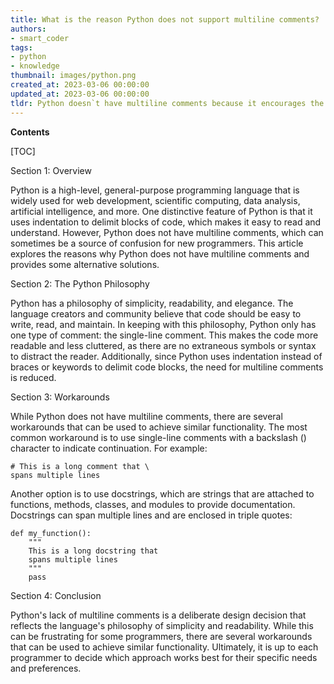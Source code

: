 ```yaml
---
title: What is the reason Python does not support multiline comments?
authors:
- smart_coder
tags:
- python
- knowledge
thumbnail: images/python.png
created_at: 2023-03-06 00:00:00
updated_at: 2023-03-06 00:00:00
tldr: Python doesn`t have multiline comments because it encourages the use of docstrings for documentation and code clarity.
---
```


**Contents**

[TOC]

Section 1: Overview

Python is a high-level, general-purpose programming language that is widely used for web development, scientific computing, data analysis, artificial intelligence, and more. One distinctive feature of Python is that it uses indentation to delimit blocks of code, which makes it easy to read and understand. However, Python does not have multiline comments, which can sometimes be a source of confusion for new programmers. This article explores the reasons why Python does not have multiline comments and provides some alternative solutions.

Section 2: The Python Philosophy

Python has a philosophy of simplicity, readability, and elegance. The language creators and community believe that code should be easy to write, read, and maintain. In keeping with this philosophy, Python only has one type of comment: the single-line comment. This makes the code more readable and less cluttered, as there are no extraneous symbols or syntax to distract the reader. Additionally, since Python uses indentation instead of braces or keywords to delimit code blocks, the need for multiline comments is reduced.

Section 3: Workarounds

While Python does not have multiline comments, there are several workarounds that can be used to achieve similar functionality. The most common workaround is to use single-line comments with a backslash (\) character to indicate continuation. For example:

```
# This is a long comment that \
spans multiple lines
```

Another option is to use docstrings, which are strings that are attached to functions, methods, classes, and modules to provide documentation. Docstrings can span multiple lines and are enclosed in triple quotes:

```
def my_function():
    """
    This is a long docstring that
    spans multiple lines
    """
    pass
```

Section 4: Conclusion

Python's lack of multiline comments is a deliberate design decision that reflects the language's philosophy of simplicity and readability. While this can be frustrating for some programmers, there are several workarounds that can be used to achieve similar functionality. Ultimately, it is up to each programmer to decide which approach works best for their specific needs and preferences.
